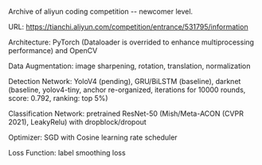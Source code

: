 Archive of aliyun coding competition -- newcomer level.

URL: https://tianchi.aliyun.com/competition/entrance/531795/information

Architecture: PyTorch (Dataloader is overrided to enhance multiprocessing performance) and OpenCV

Data Augmentation: image sharpening, rotation, translation, normalization

Detection Network: YoloV4 (pending), GRU/BiLSTM (baseline), darknet (baseline, yolov4-tiny, anchor re-organized, iterations for 10000 rounds, score: 0.792, ranking: top 5%)

Classification Network: pretrained ResNet-50 (Mish/Meta-ACON (CVPR 2021), LeakyRelu) with dropblock/dropout

Optimizer: SGD with Cosine learning rate scheduler

Loss Function: label smoothing loss
